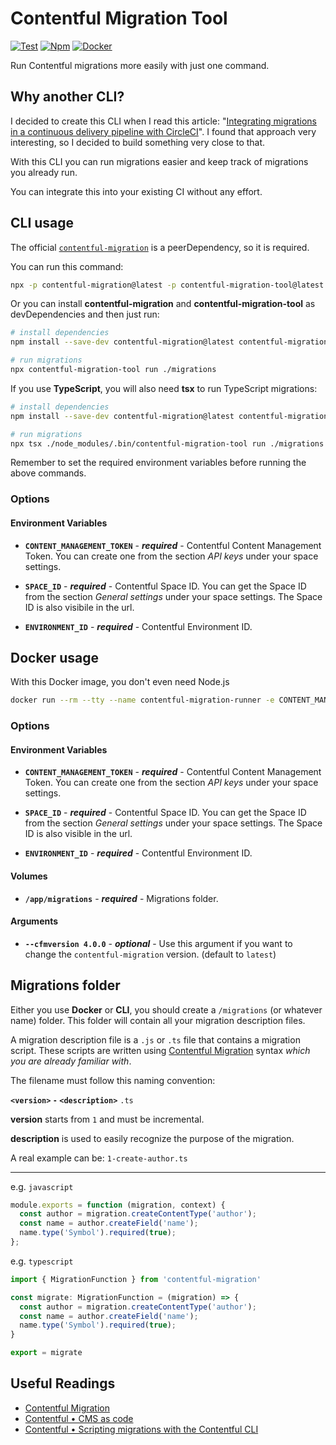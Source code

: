 # Contentful Migration Tool

[![Test](https://img.shields.io/github/actions/workflow/status/marcomontalbano/contentful-migration-tool/test.yml?style=for-the-badge&label=test)](https://github.com/marcomontalbano/contentful-migration-tool/actions/workflows/test.yml)
[![Npm](https://img.shields.io/npm/v/contentful-migration-tool.svg?logo=npm&style=for-the-badge&label=version)](https://www.npmjs.com/package/contentful-migration-tool)
[![Docker](https://img.shields.io/docker/v/marcomontalbano/contentful-migration.svg?logo=docker&logoColor=white&style=for-the-badge)](https://hub.docker.com/r/marcomontalbano/contentful-migration)

Run Contentful migrations more easily with just one command.

## Why another CLI?

I decided to create this CLI when I read this article: "[Integrating migrations in a continuous delivery pipeline with CircleCI](https://www.contentful.com/developers/docs/tutorials/general/continuous-integration-with-circleci/)". I found that approach very interesting, so I decided to build something very close to that.

With this CLI you can run migrations easier and keep track of migrations you already run.

You can integrate this into your existing CI without any effort.


## CLI usage

The official [`contentful-migration`](https://github.com/contentful/contentful-migration) is a peerDependency, so it is required.

You can run this command:

```sh
npx -p contentful-migration@latest -p contentful-migration-tool@latest contentful-migration-tool run ./migrations
```

Or you can install **contentful-migration** and **contentful-migration-tool** as devDependencies and then just run:

```sh
# install dependencies
npm install --save-dev contentful-migration@latest contentful-migration-tool@latest

# run migrations
npx contentful-migration-tool run ./migrations
```

If you use **TypeScript**, you will also need **tsx** to run TypeScript migrations:

```sh
# install dependencies
npm install --save-dev contentful-migration@latest contentful-migration-tool@latest tsx

# run migrations
npx tsx ./node_modules/.bin/contentful-migration-tool run ./migrations
```

Remember to set the required environment variables before running the above commands.

### Options

#### Environment Variables

* **`CONTENT_MANAGEMENT_TOKEN`** - ***required*** - Contentful Content Management Token. You can create one from the section *API keys* under your space settings.

* **`SPACE_ID`** - ***required*** - Contentful Space ID. You can get the Space ID from the section *General settings* under your space settings. The Space ID is also visibile in the url.

* **`ENVIRONMENT_ID`** - ***required*** - Contentful Environment ID.

## Docker usage

With this Docker image, you don't even need Node.js

```sh
docker run --rm --tty --name contentful-migration-runner -e CONTENT_MANAGEMENT_TOKEN=$CONTENT_MANAGEMENT_TOKEN -e SPACE_ID=$SPACE_ID -e ENVIRONMENT_ID=$ENVIRONMENT_ID -v $(pwd)/migrations:/app/migrations marcomontalbano/contentful-migration
```

### Options

#### Environment Variables

* **`CONTENT_MANAGEMENT_TOKEN`** - ***required*** - Contentful Content Management Token. You can create one from the section *API keys* under your space settings.

* **`SPACE_ID`** - ***required*** - Contentful Space ID. You can get the Space ID from the section *General settings* under your space settings. The Space ID is also visible in the url.

* **`ENVIRONMENT_ID`** - ***required*** - Contentful Environment ID.

#### Volumes

* **`/app/migrations`** - ***required*** - Migrations folder.

#### Arguments

* **`--cfmversion 4.0.0`** - ***optional*** - Use this argument if you want to change the `contentful-migration` version. (default to `latest`)


## Migrations folder

Either you use **Docker** or **CLI**, you should create a `/migrations` (or whatever name) folder. This folder will contain all your migration description files.

A migration description file is a `.js` or `.ts` file that contains a migration script. These scripts are written using [Contentful Migration](https://github.com/contentful/contentful-migration) syntax *which you are already familiar with*.

The filename must follow this naming convention:

**`<version>` `-` `<description>`** `.ts`

**version** starts from `1` and must be incremental.

**description** is used to easily recognize the purpose of the migration.

A real example can be: `1-create-author.ts`

----

e.g. `javascript`

```js
module.exports = function (migration, context) {
  const author = migration.createContentType('author');
  const name = author.createField('name');
  name.type('Symbol').required(true);
};
```

e.g. `typescript`

```ts
import { MigrationFunction } from 'contentful-migration'

const migrate: MigrationFunction = (migration) => {
  const author = migration.createContentType('author');
  const name = author.createField('name');
  name.type('Symbol').required(true);
}

export = migrate
```

## Useful Readings

* [Contentful Migration](https://github.com/contentful/contentful-migration)
* [Contentful • CMS as code](https://www.contentful.com/help/cms-as-code/)
* [Contentful • Scripting migrations with the Contentful CLI](https://www.contentful.com/developers/docs/tutorials/cli/scripting-migrations/)
